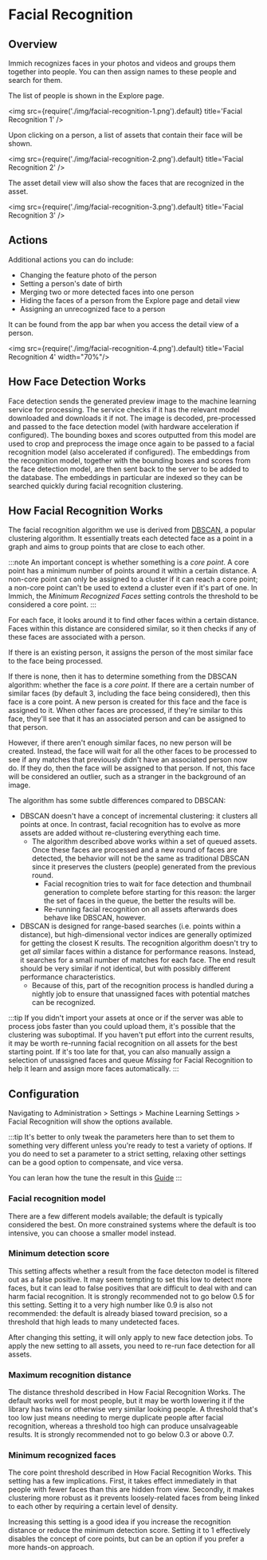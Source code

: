 # Facial Recognition

## Overview

Immich recognizes faces in your photos and videos and groups them together into people. You can then assign names to these people and search for them.

The list of people is shown in the Explore page.

<img src={require('./img/facial-recognition-1.png').default} title='Facial Recognition 1' />

Upon clicking on a person, a list of assets that contain their face will be shown.

<img src={require('./img/facial-recognition-2.png').default} title='Facial Recognition 2' />

The asset detail view will also show the faces that are recognized in the asset.

<img src={require('./img/facial-recognition-3.png').default} title='Facial Recognition 3' />

## Actions

Additional actions you can do include:

- Changing the feature photo of the person
- Setting a person's date of birth
- Merging two or more detected faces into one person
- Hiding the faces of a person from the Explore page and detail view
- Assigning an unrecognized face to a person

It can be found from the app bar when you access the detail view of a person.

<img src={require('./img/facial-recognition-4.png').default} title='Facial Recognition 4' width="70%"/>

## How Face Detection Works

Face detection sends the generated preview image to the machine learning service for processing. The service checks if it has the relevant model downloaded and downloads it if not. The image is decoded, pre-processed and passed to the face detection model (with hardware acceleration if configured). The bounding boxes and scores outputted from this model are used to crop and preprocess the image once again to be passed to a facial recognition model (also accelerated if configured). The embeddings from the recognition model, together with the bounding boxes and scores from the face detection model, are then sent back to the server to be added to the database. The embeddings in particular are indexed so they can be searched quickly during facial recognition clustering.

## How Facial Recognition Works

The facial recognition algorithm we use is derived from [DBSCAN](https://www.youtube.com/watch?v=RDZUdRSDOok), a popular clustering algorithm. It essentially treats each detected face as a point in a graph and aims to group points that are close to each other.

:::note
An important concept is whether something is a _core point_. A core point has a minimum number of points around it within a certain distance. A non-core point can only be assigned to a cluster if it can reach a core point; a non-core point can't be used to extend a cluster even if it's part of one. In Immich, the _Minimum Recognized Faces_ setting controls the threshold to be considered a core point.
:::

For each face, it looks around it to find other faces within a certain distance. Faces within this distance are considered similar, so it then checks if any of these faces are associated with a person.

If there is an existing person, it assigns the person of the most similar face to the face being processed.

If there is none, then it has to determine something from the DBSCAN algorithm: whether the face is a _core point_. If there are a certain number of similar faces (by default 3, including the face being considered), then this face is a core point. A new person is created for this face and the face is assigned to it. When other faces are processed, if they're similar to this face, they'll see that it has an associated person and can be assigned to that person.

However, if there aren't enough similar faces, no new person will be created. Instead, the face will wait for all the other faces to be processed to see if any matches that previously didn't have an associated person now do. If they do, then the face will be assigned to that person. If not, this face will be considered an outlier, such as a stranger in the background of an image.

The algorithm has some subtle differences compared to DBSCAN:

- DBSCAN doesn't have a concept of incremental clustering: it clusters all points at once. In contrast, facial recognition has to evolve as more assets are added without re-clustering everything each time.
  - The algorithm described above works within a set of queued assets. Once these faces are processed and a new round of faces are detected, the behavior will not be the same as traditional DBSCAN since it preserves the clusters (people) generated from the previous round.
    - Facial recognition tries to wait for face detection and thumbnail generation to complete before starting for this reason: the larger the set of faces in the queue, the better the results will be.
    - Re-running facial recognition on all assets afterwards does behave like DBSCAN, however.
- DBSCAN is designed for range-based searches (i.e. points within a distance), but high-dimensional vector indices are generally optimized for getting the closest K results. The recognition algorithm doesn't try to get _all_ similar faces within a distance for performance reasons. Instead, it searches for a small number of matches for each face. The end result should be very similar if not identical, but with possibly different performance characteristics.
  - Because of this, part of the recognition process is handled during a nightly job to ensure that unassigned faces with potential matches can be recognized.

:::tip
If you didn't import your assets at once or if the server was able to process jobs faster than you could upload them, it's possible that the clustering was suboptimal. If you haven't put effort into the current results, it may be worth re-running facial recognition on all assets for the best starting point. If it's too late for that, you can also manually assign a selection of unassigned faces and queue _Missing_ for Facial Recognition to help it learn and assign more faces automatically.
:::

## Configuration

Navigating to Administration > Settings > Machine Learning Settings > Facial Recognition will show the options available.

:::tip
It's better to only tweak the parameters here than to set them to something very different unless you're ready to test a variety of options. If you do need to set a parameter to a strict setting, relaxing other settings can be a good option to compensate, and vice versa.

You can leran how the tune the result in this [Guide](/docs/guides/better-facial-clusters)
:::

### Facial recognition model

There are a few different models available; the default is typically considered the best. On more constrained systems where the default is too intensive, you can choose a smaller model instead.

### Minimum detection score

This setting affects whether a result from the face detecton model is filtered out as a false positive. It may seem tempting to set this low to detect more faces, but it can lead to false positives that are difficult to deal with and can harm facial recognition. It is strongly recommended not to go below 0.5 for this setting. Setting it to a very high number like 0.9 is also not recommended: the default is already biased toward precision, so a threshold that high leads to many undetected faces.

After changing this setting, it will only apply to new face detection jobs. To apply the new setting to all assets, you need to re-run face detection for all assets.

### Maximum recognition distance

The distance threshold described in How Facial Recognition Works. The default works well for most people, but it may be worth lowering it if the library has twins or otherwise very similar looking people. A threshold that's too low just means needing to merge duplicate people after facial recognition, whereas a threshold too high can produce unsalvageable results. It is strongly recommended not to go below 0.3 or above 0.7.

### Minimum recognized faces

The core point threshold described in How Facial Recognition Works. This setting has a few implications. First, it takes effect immediately in that people with fewer faces than this are hidden from view. Secondly, it makes clustering more robust as it prevents loosely-related faces from being linked to each other by requiring a certain level of density.

Increasing this setting is a good idea if you increase the recognition distance or reduce the minimum detection score. Setting it to 1 effectively disables the concept of core points, but can be an option if you prefer a more hands-on approach.
